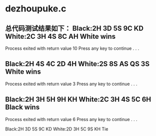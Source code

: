 # dezhoupuke.c
总代码测试结果如下：
Black:2H 3D 5S 9C KD
White:2C 3H 4S 8C AH
White wins
--------------------------------
Process exited with return value 10
Press any key to continue . . .

Black:2H 4S 4C 2D 4H
White:2S 8S AS QS 3S
White wins
--------------------------------
Process exited with return value 3
Press any key to continue . . .

Black:2H 3H 5H 9H KH
White:2C 3H 4S 5C 6H
Black wins
--------------------------------
Process exited with return value 6
Press any key to continue . . .

Black:2H 3D 5S 9C KD
White:2D 3H 5C 9S KH
Tie
